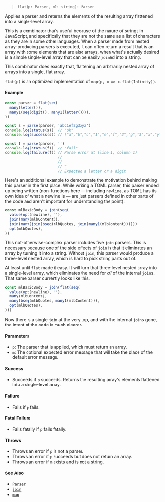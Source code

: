 <!--
 Copyright (c) 2020 Thomas J. Otterson
 
 This software is released under the MIT License.
 https://opensource.org/licenses/MIT
-->

> `flat(p: Parser, m?: string): Parser`

Applies a parser and returns the elements of the resulting array flattened into a single-level array.

This is a combinator that's useful because of the nature of strings in JavaScript, and specifically that they are not the same as a list of characters as they are in some other languages. When a parser made from nested array-producing parsers is executed, it can often return a result that is an array with some elements that are also arrays, when what's actually desired is a simple single-level array that can be easily [`join`](join.md)ed into a string.

This combinator does exactly that, flattening an arbitrarily nested array of arrays into a single, flat array.

`flat(p)` is an optimized implementation of `map(p, x => x.flat(Infinity))`.

#### Example

```javascript
const parser = flat(seq(
  many(letter()),
  many1(seq(digit(), many1(letter()))),
))

const s = parse(parser, 'abc1ef2g3xyz')
console.log(status(s))  // "ok"
console.log(success(s)) // ["a","b","c","1","e","f","2","g","3","x","y","z"]

const f = parse(parser, '')
console.log(status(f))  // "fail"
console.log(failure(f)) // Parse error at (line 1, column 1):
                        //
                        // 
                        // ^
                        // Expected a letter or a digit
```

Here's an additional example to demonstrate the motivation behind making this parser in the first place. While writing a TOML parser, this parser ended up being written (non-functions here &mdash; including `newline`, as TOML has its own idea of what a newline is &mdash; are just parsers defined in other parts of the code and aren't important for understanding the point):

```javascript
const mlBasicBody = join(seq(
  value(opt(newline), ''),
  join(many(mlbContent)),
  join(many(join(bseq(mlbQuotes, join(many1(mlbContent)))))),
  opt(mlbQuotes),
))
```

This not-otherwise-complex parser includes five `join` parsers. This is necessary because one of the side effects of `join` is that it eliminates an array by turning it into a string. Without `join`, this parser would produce a three-level nested array, which is hard to pick string parts out of.

At least until `flat` made it easy. It will turn that three-level nested array into a single-level array, which eliminates the need for *all* of the internal `join`s. That same parser currently looks like this.

```javascript
const mlBasicBody = join(flat(seq(
  value(opt(newline), ''),
  many(mlbContent),
  many(bseq(mlbQuotes, many1(mlbContent))),
  opt(mlbQuotes),
)))
```

Now there is a single `join` at the very top, and with the internal `join`s gone, the intent of the code is much clearer.

#### Parameters

* `p`: The parser that is applied, which must return an array.
* `m`: The optional expected error message that will take the place of the default error message.

#### Success

* Succeeds if `p` succeeds. Returns the resulting array's elements flattened into a single-level array.

#### Failure

* Fails if `p` fails.

#### Fatal Failure

* Fails fatally if `p` fails fatally.

#### Throws

* Throws an error if `p` is not a parser.
* Throws an error if `p` succeeds but does not return an array.
* Throws an error if `m` exists and is not a string.

#### See Also

* [`Parser`](../types/parser.md)
* [`join`](join.md)
* [`map`](map.md)